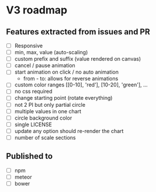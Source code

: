 # V3 roadmap
## Features extracted from issues and PR
* [ ] Responsive
* [ ] min, max, value (auto-scaling)
* [ ] custom prefix and suffix (value rendered on canvas)
* [ ] cancel / pause animation
* [ ] start animation on click / no auto animation
	* from - to: allows for reverse animations
* [ ] custom color ranges [[0-10], 'red'], [10-20], 'green'], ...
* [ ] no css required
* [ ] change starting point (rotate everything)
* [ ] not 2 PI but only partial circle
* [ ] multiple values in one chart
* [ ] circle background color
* [ ] single LICENSE
* [ ] update any option should re-render the chart
* [ ] number of scale sections

## Published to
* [ ] npm
* [ ] meteor
* [ ] bower